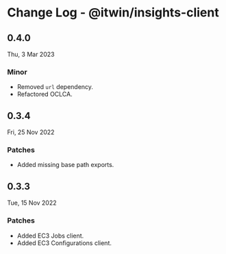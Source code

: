 # Change Log - @itwin/insights-client

## 0.4.0

Thu, 3 Mar 2023

### Minor

- Removed `url` dependency.
- Refactored OCLCA.

## 0.3.4

Fri, 25 Nov 2022

### Patches

- Added missing base path exports.

## 0.3.3

Tue, 15 Nov 2022

### Patches

- Added EC3 Jobs client.
- Added EC3 Configurations client.

